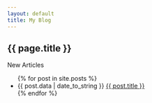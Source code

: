 ```yaml
---
layout: default
title: My Blog
---
```


<h2>{{ page.title }}</h2>

<p>New Articles</p>

<ul>
  {% for post in site.posts %}
    <li>{{ post.data | date_to_string }} <a href="{{ site.baseurl }}{{ post.url }}">{{ post.title }}</a></li>
  {% endfor %}
</ul>
